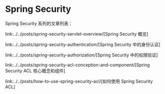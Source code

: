 # Spring Security


Spring Security 系列的文章列表：  

link:../../posts/spring-security-servlet-overview/[Spring Security 概览]

link:../../posts/spring-security-authentication/[Spring Security 中的身份认证]

link:../../posts/spring-security-authorization/[Spring Security 中的权限验证]

link:../../posts/spring-security-acl-conception-and-component/[Spring Security ACL 核心概念和组件]

link:../../posts/how-to-use-spring-security-acl/[如何使用 Spring Security ACL]
